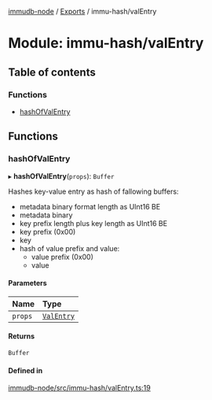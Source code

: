 [immudb-node](../README.md) / [Exports](../modules.md) / immu-hash/valEntry

# Module: immu-hash/valEntry

## Table of contents

### Functions

- [hashOfValEntry](immu_hash_valEntry.md#hashofvalentry)

## Functions

### hashOfValEntry

▸ **hashOfValEntry**(`props`): `Buffer`

Hashes key-value entry as hash of fallowing buffers:
- metadata binary format length as UInt16 BE
- metadata binary
- key prefix length plus key length as UInt16 BE
- key prefix (0x00)
- key
- hash of value prefix and value:
  - value prefix (0x00)
  - value

#### Parameters

| Name | Type |
| :------ | :------ |
| `props` | [`ValEntry`](types_Entry.md#valentry) |

#### Returns

`Buffer`

#### Defined in

[immudb-node/src/immu-hash/valEntry.ts:19](https://github.com/codenotary/immudb-node/blob/fe12060/immudb-node/src/immu-hash/valEntry.ts#L19)
